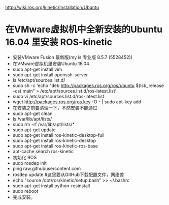 http://wiki.ros.org/kinetic/Installation/Ubuntu

# 在VMware虚拟机中全新安装的Ubuntu 16.04 里安装 ROS-kinetic

- 安装VMware Fusion 最新版(my is 专业版 8.5.7 (5528452))
- 在VMware虚拟机里安装Ubuntu 16.04
- sudo apt-get install vim
- sudo apt-get install openssh-server
- ls /etc/apt/sources.list.d/
- sudo sh -c 'echo "deb http://packages.ros.org/ros/ubuntu $(lsb_release -cs) main" > /etc/apt/sources.list.d/ros-latest.list'
- sudo vi /etc/apt/sources.list.d/ros-latest.list
- wget http://packages.ros.org/ros.key -O - | sudo apt-key add -
- 在安装之前要清理一下，不然安装不能通过
- sudo apt-get clean
- ls /var/lib/apt/lists/
- sudo rm -rf /var/lib/apt/lists/*
- sudo apt-get update
- sudo apt-get install ros-kinetic-desktop-full
- sudo apt-get install ros-kinetic-desktop
- sudo apt-get install ros-kinetic-ros-base
- apt-cache search ros-kinetic
- 初始化 ROS
- sudo rosdep init
- ping raw.githubusercontent.com
- rosdep update #这里要从GitHub下载配置文件，网络差
- echo "source /opt/ros/kinetic/setup.bash" >> ~/.bashrc
- sudo apt-get install python-rosinstall
- sudo reboot 
- 完成安装。